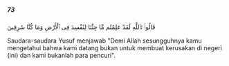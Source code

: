 ##### 73

<span class="ayah">قَالُوا۟ تَٱللَّهِ لَقَدْ عَلِمْتُم مَّا جِئْنَا لِنُفْسِدَ فِى ٱلْأَرْضِ وَمَا كُنَّا سَٰرِقِينَ</span>

<span class="ayah_translation">Saudara-saudara Yusuf menjawab "Demi Allah sesungguhnya kamu mengetahui bahwa kami datang bukan untuk membuat kerusakan di negeri (ini) dan kami bukanlah para pencuri".</span>
